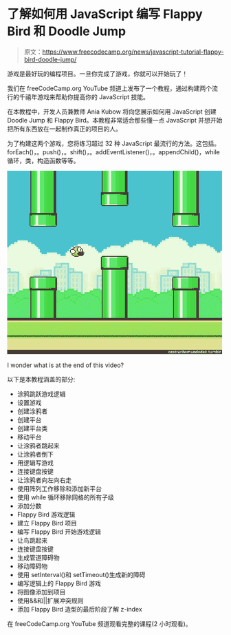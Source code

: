 # 了解如何用 JavaScript 编写 Flappy Bird 和 Doodle Jump

> 原文：<https://www.freecodecamp.org/news/javascript-tutorial-flappy-bird-doodle-jump/>

游戏是最好玩的编程项目。一旦你完成了游戏，你就可以开始玩了！

我们在 freeCodeCamp.org YouTube 频道上发布了一个教程，通过构建两个流行的千禧年游戏来帮助你提高你的 JavaScript 技能。

在本教程中，开发人员兼教师 Ania Kubow 将向您展示如何用 JavaScript 创建 Doodle Jump 和 Flappy Bird。本教程非常适合那些懂一点 JavaScript 并想开始把所有东西放在一起制作真正的项目的人。

为了构建这两个游戏，您将练习超过 32 种 JavaScript 最流行的方法。这包括。forEach()，。push()，。shift()，。addEventListener()，。appendChild()，while 循环，类，构造函数等等。

![giphy](img/cf9e8bcb277ee034971100f8b9910b40.png)

I wonder what is at the end of this video?

以下是本教程涵盖的部分:

*   涂鸦跳跃游戏逻辑
*   设置游戏
*   创建涂鸦者
*   创建平台
*   创建平台类
*   移动平台
*   让涂鸦者跳起来
*   让涂鸦者倒下
*   用逻辑写游戏
*   连接键盘按键
*   让涂鸦者向左向右走
*   使用阵列工作移除和添加新平台
*   使用 while 循环移除网格的所有子级
*   添加分数
*   Flappy Bird 游戏逻辑
*   建立 Flappy Bird 项目
*   编写 Flappy Bird 开始游戏逻辑
*   让鸟跳起来
*   连接键盘按键
*   生成管道障碍物
*   移动障碍物
*   使用 setInterval()和 setTimeout()生成新的障碍
*   编写逻辑上的 Flappy Bird 游戏
*   将图像添加到项目
*   使用&&和||扩展冲突规则
*   添加 Flappy Bird 造型的最后阶段了解 z-index

在 freeCodeCamp.org YouTube 频道观看完整的课程(2 小时观看)。